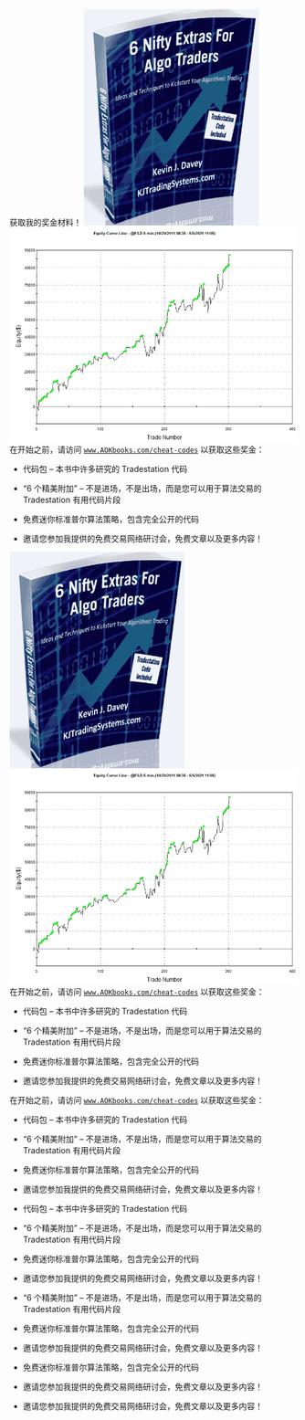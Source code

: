 获取我的奖金材料！ ![](img/image_rsrc2JF.jpg) ![](img/image_rsrc2JG.jpg)在开始之前，请访问 [`www.AOKbooks.com/cheat-codes`](http://www.AOKbooks.com/cheat-codes) 以获取这些奖金：

+   代码包 – 本书中许多研究的 Tradestation 代码

+   “6 个精美附加” – 不是进场，不是出场，而是您可以用于算法交易的 Tradestation 有用代码片段

+   免费迷你标准普尔算法策略，包含完全公开的代码

+   邀请您参加我提供的免费交易网络研讨会，免费文章以及更多内容！

![](img/image_rsrc2JF.jpg) ![](img/image_rsrc2JG.jpg)在开始之前，请访问 [`www.AOKbooks.com/cheat-codes`](http://www.AOKbooks.com/cheat-codes) 以获取这些奖金：

+   代码包 – 本书中许多研究的 Tradestation 代码

+   “6 个精美附加” – 不是进场，不是出场，而是您可以用于算法交易的 Tradestation 有用代码片段

+   免费迷你标准普尔算法策略，包含完全公开的代码

+   邀请您参加我提供的免费交易网络研讨会，免费文章以及更多内容！

在开始之前，请访问 [`www.AOKbooks.com/cheat-codes`](http://www.AOKbooks.com/cheat-codes) 以获取这些奖金：

+   代码包 – 本书中许多研究的 Tradestation 代码

+   “6 个精美附加” – 不是进场，不是出场，而是您可以用于算法交易的 Tradestation 有用代码片段

+   免费迷你标准普尔算法策略，包含完全公开的代码

+   邀请您参加我提供的免费交易网络研讨会，免费文章以及更多内容！

+   代码包 – 本书中许多研究的 Tradestation 代码

+   “6 个精美附加” – 不是进场，不是出场，而是您可以用于算法交易的 Tradestation 有用代码片段

+   免费迷你标准普尔算法策略，包含完全公开的代码

+   邀请您参加我提供的免费交易网络研讨会，免费文章以及更多内容！

+   “6 个精美附加” – 不是进场，不是出场，而是您可以用于算法交易的 Tradestation 有用代码片段

+   免费迷你标准普尔算法策略，包含完全公开的代码

+   邀请您参加我提供的免费交易网络研讨会，免费文章以及更多内容！

+   免费迷你标准普尔算法策略，包含完全公开的代码

+   邀请您参加我提供的免费交易网络研讨会，免费文章以及更多内容！

+   邀请您参加我提供的免费交易网络研讨会，免费文章以及更多内容！
